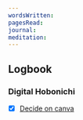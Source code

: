 ```yaml
---
wordsWritten: 
pagesRead: 
journal: 
meditation:
---
```



## Logbook

### Digital Hobonichi
- [x] [Decide on canva](things:///show?id=W8mLT5zpAju3rSMnXZ8k4c)